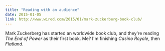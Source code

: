 ```yaml
---
title: "Reading with an audience"
date: 2015-01-05
link: http://www.wired.com/2015/01/mark-zuckerberg-book-club/
---
```

 Mark Zuckerberg has started an worldwide book club, and they're reading _The End of Power_ as their first book. Me? I'm finishing _Casino Royale_, then _Flatland_.
